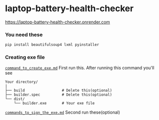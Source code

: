 # laptop-battery-health-checker

https://laptop-battery-health-checker.onrender.com

### You need these
~~~powershell
pip install beautifulsoup4 lxml pyinstaller
~~~

### Creating exe file

[`command_to_create_exe.md`](command_to_create_exe.md) First run this.
After running this command you'll see
```
Your directory/
|
├── build                 # Delete this(optional)
├── builder.spec          # Delete this(optional)
└── dist/
    └── builder.exe       # Your exe file
```

[`commands_to_sign_the_exe.md`](commands_to_sign_the_exe.md) Second run these(optional)
